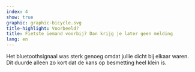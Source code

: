 ```yaml
---
index: 4
show: true
graphic: graphic-bicycle.svg
title-highlight: Voorbeeld?
title: Fietste iemand voorbij? Dan krijg je later geen melding
lang: en
---
```


Het bluetoothsignaal was sterk genoeg omdat jullie dicht bij elkaar waren. Dit duurde alleen zo kort dat de kans op besmetting heel klein is.

